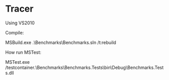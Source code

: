 # Tracer

Using VS2010

Compile:

MSBuild.exe .\Benchmarks\Benchmarks.sln /t:rebuild

How run MSTest:

MSTest.exe /testcontainer.\Benchmarks\Benchmarks.Tests\bin\Debug\Benchmarks.Tests.dll

